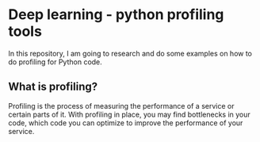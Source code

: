 # Deep learning - python profiling tools

In this repository, I am going to research and do some examples on how to do
profiling for Python code.

## What is profiling?

Profiling is the process of measuring the performance of a service or certain
parts of it. With profiling in place, you may find bottlenecks in your code,
which code you can optimize to improve the performance of your service.
